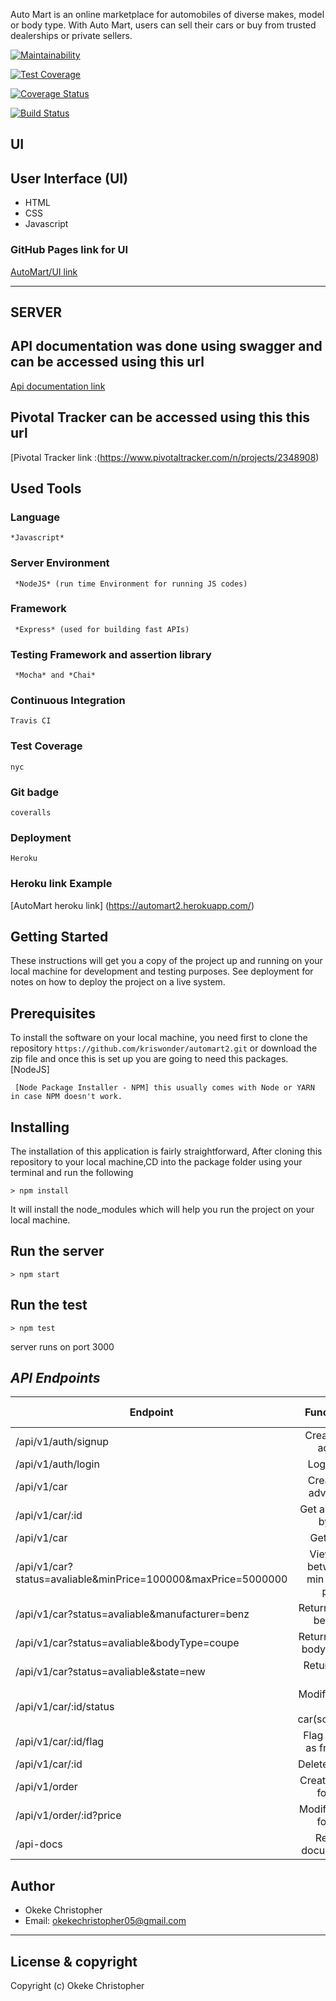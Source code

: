 Auto Mart is an online marketplace for automobiles of diverse makes, model or body type. With
Auto Mart, users can sell their cars or buy from trusted dealerships or private sellers.

[![Maintainability](https://api.codeclimate.com/v1/badges/364872e4cd924658e574/maintainability)](https://codeclimate.com/github/kriswonder/automart2/maintainability)

[![Test Coverage](https://api.codeclimate.com/v1/badges/364872e4cd924658e574/test_coverage)](https://codeclimate.com/github/kriswonder/automart2/test_coverage)

[![Coverage Status](https://coveralls.io/repos/github/kriswonder/automart2/badge.svg?branch=develop)](https://coveralls.io/github/kriswonder/automart2?branch=develop)

[![Build Status](https://travis-ci.org/kriswonder/automart2.svg?branch=develop)](https://travis-ci.org/kriswonder/automart2)


## UI

## User Interface (UI)
* HTML
* CSS
* Javascript

### GitHub Pages link for UI
[AutoMart/UI link](https://kriswonder.github.io/automart2/UI/index.html)

---------------------------------------------------------------------

## SERVER

## API documentation was done using swagger and can be accessed using this  url 
[Api documentation link](https://automart2.herokuapp.com/api-docs)

## Pivotal Tracker can be accessed using this this url  
[Pivotal Tracker link :(https://www.pivotaltracker.com/n/projects/2348908)
## Used Tools

### Language
```
*Javascript*
```
### Server Environment
```
 *NodeJS* (run time Environment for running JS codes)
 ```
### Framework
```
 *Express* (used for building fast APIs)
 ```
### Testing Framework and assertion library
```
 *Mocha* and *Chai*
 ```
### Continuous Integration
```
Travis CI
```
### Test Coverage
```
nyc
```
### Git badge
```
coveralls
```
### Deployment
```
Heroku
```
### Heroku link Example
[AutoMart heroku link] (https://automart2.herokuapp.com/)

## Getting Started
These instructions will get you a copy of the project up and running on your local machine for development and testing purposes. See deployment for notes on how to deploy the project on a live system.

## Prerequisites
To install the software on your local machine, you need first to clone the repository ```https://github.com/kriswonder/automart2.git``` or download the zip file and once this is set up you are going to need this packages. [NodeJS]

```
 [Node Package Installer - NPM] this usually comes with Node or YARN in case NPM doesn't work.
```

## Installing
The installation of this application is fairly straightforward, After cloning this repository to your local machine,CD into the package folder using your terminal and run the following

```
> npm install
```

It will install the node_modules which will help you run the project on your local machine.

## Run the server
```
> npm start
```
## Run the test
```
> npm test
```
server runs on port 3000

## _API Endpoints_

| Endpoint                                                      | Functionality                          | HTTP method |
| ------------------------------------------------------------- | :------------------------------------: | ----------: |
| /api/v1/auth/signup                                           | Create a user account                       | POST   |
| /api/v1/auth/login                                            | Login a user                                | POST   |
| /api/v1/car                                                   | Create a car advertiment                    | POST   |
| /api/v1/car/:id                                               | Get a single car by its id                  | GET    |
| /api/v1/car                                                   | Get all cars                                | GET    |
| /api/v1/car?status=avaliable&minPrice=100000&maxPrice=5000000 | View all car between the min and max prices | GET    |
| /api/v1/car?status=avaliable&manufacturer=benz                | Return all coupe benz cars                  | GET    |
| /api/v1/car?status=avaliable&bodyType=coupe                   | Return all coupe bodyType cars              | GET    |
| /api/v1/car?status=avaliable&state=new                        | Return all new cars                         | GET    |
| /api/v1/car/:id/status                                        | Modify status of a car(sold/unsold)         | PATCH  |           |/api/v1/car/:id/status                                         | Modify price of a car                       | PATCH  |
| /api/v1/car/:id/flag                                          | Flag an advert as fraudulent                | POST   |
| /api/v1/car/:id                                               | Delete an advert                            | DELETE |
| /api/v1/order                                                 | Create an order for a car                   | POST   |
| /api/v1/order/:id?price                                       | Modify an order for a car                   | PATCH  |
| /api-docs                                                     | Read API documentation                      | GET    |


## Author
- Okeke Christopher
- Email: okekechristopher05@gmail.com

---

## License & copyright
Copyright (c) Okeke Christopher

